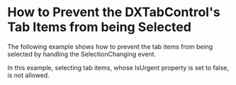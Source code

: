 # How to Prevent the DXTabControl's Tab Items from being Selected


<p>The following example shows how to prevent the tab items from being selected by handling the SelectionChanging event.</p><p>In this example, selecting tab items, whose IsUrgent property is set to false, is not allowed.</p>

<br/>


